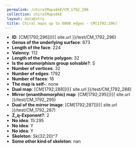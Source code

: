 ```yaml
--- 
 permalink: /chiralMaps6kE/CM_1792_296 
 collection: chiralMaps6kE
 layout: dataEntry
 title: Chiral maps up to 6000 edges - CM[1792;296]
---
```


- **ID**: [CM[1792;296]]({{ site.url }}/test/CM_1792_296)
- **Genus of the underlying surface**: 873
- **Length of the face**: 224
- **Valency**: 112
- **Length of the Petrie polygon**: 32
- **Is the automorphism group solvable?**: S
- **Number of vertices**: 32
- **Number of edges**: 1792
- **Number of faces**: 16
- **The map is self-**: none
- **Dual map**: [CM[1792;288]]({{ site.url }}/test/CM_1792_288)
- **Mirror (enantihomorphic) map**: [CM[1792;295]]({{ site.url }}/test/CM_1792_295)
- **Dual of the mirror image**: [CM[1792;287]]({{ site.url }}/test/CM_1792_287)
- **Z_q-Exponent?**: 2
- **No idea**:  15:295
- **No idea**: Y
- **No idea**: Y
- **Skeleton**: Sk(32;20)^7
- **Some other kind of skeleton**: nan
